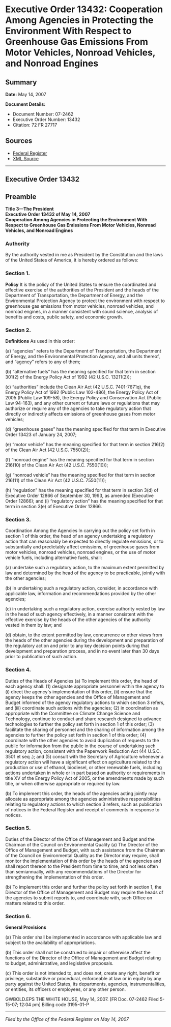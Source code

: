 # Executive Order 13432: Cooperation Among Agencies in Protecting the Environment With Respect to Greenhouse Gas Emissions From Motor Vehicles, Nonroad Vehicles, and Nonroad Engines

## Summary

**Date:** May 14, 2007

**Document Details:**
- Document Number: 07-2462
- Executive Order Number: 13432
- Citation: 72 FR 27717

## Sources
- [Federal Register](https://www.federalregister.gov/documents/2007/05/16/07-2462/cooperation-among-agencies-in-protecting-the-environment-with-respect-to-greenhouse-gas-emissions)
- [XML Source](https://www.federalregister.gov/documents/full_text/xml/2007/05/16/07-2462.xml)

---

## Executive Order 13432

## Preamble

**Title 3—The President**  
**Executive Order 13432 of May 14, 2007**  
**Cooperation Among Agencies in Protecting the Environment With Respect to Greenhouse Gas Emissions From Motor Vehicles, Nonroad Vehicles, and Nonroad Engines**

### Authority

By the authority vested in me as President by the Constitution and the laws of the United States of America, it is hereby ordered as follows: 
### Section 1.

**Policy**
 It is the policy of the United States to ensure the coordinated and effective exercise of the authorities of the President and the heads of the Department of Transportation, the Department of Energy, and the Environmental Protection Agency to protect the environment with respect to greenhouse gas emissions from motor vehicles, nonroad vehicles, and nonroad engines, in a manner consistent with sound science, analysis of benefits and costs, public safety, and economic growth. 
### Section 2.

**Definitions**
 As used in this order: 

(a) “agencies” refers to the Department of Transportation, the Department of Energy, and the Environmental Protection Agency, and all units thereof, and “agency” refers to any of them; 

(b) “alternative fuels” has the meaning specified for that term in section 301(2) of the Energy Policy Act of 1992 (42 U.S.C. 13211(2)); 

(c) “authorities” include the Clean Air Act (42 U.S.C. 7401-7671q), the Energy Policy Act of 1992 (Public Law 102-486), the Energy Policy Act of 2005 (Public Law 109-58), the Energy Policy and Conservation Act (Public Law 94-163), and any other current or future laws or regulations that may authorize or require any of the agencies to take regulatory action that directly or indirectly affects emissions of greenhouse gases from motor vehicles; 

(d) “greenhouse gases” has the meaning specified for that term in Executive Order 13423 of January 24, 2007; 

(e) “motor vehicle” has the meaning specified for that term in section 216(2) of the Clean Air Act (42 U.S.C. 7550(2)); 

(f) “nonroad engine” has the meaning specified for that term in section 216(10) of the Clean Air Act (42 U.S.C. 7550(10)); 

(g) “nonroad vehicle” has the meaning specified for that term in section 216(11) of the Clean Air Act (42 U.S.C. 7550(11)); 

(h) “regulation” has the meaning specified for that term in section 3(d) of Executive Order 12866 of September 30, 1993, as amended (Executive Order 12866); and 
    (i) “regulatory action” has the meaning specified for that term in section 3(e) of Executive Order 12866. 
### Section 3.

Coordination Among the Agencies In carrying out the policy set forth in section 1 of this order, the head of an agency undertaking a regulatory action that can reasonably be expected to directly regulate emissions, or to substantially and predictably affect emissions, of greenhouse gases from motor vehicles, nonroad vehicles, nonroad engines, or the use of motor vehicle fuels, including alternative fuels, shall: 

(a) undertake such a regulatory action, to the maximum extent permitted by law and determined by the head of the agency to be practicable, jointly with the other agencies; 

(b) in undertaking such a regulatory action, consider, in accordance with applicable law, information and recommendations provided by the other agencies; 

(c) in undertaking such a regulatory action, exercise authority vested by law in the head of such agency effectively, in a manner consistent with the effective exercise by the heads of the other agencies of the authority vested in them by law; and 

(d) obtain, to the extent permitted by law, concurrence or other views from the heads of the other agencies during the development and preparation of the regulatory action and prior to any key decision points during that development and preparation process, and in no event later than 30 days prior to publication of such action. 
### Section 4.

Duties of the Heads of Agencies (a) To implement this order, the head of each agency shall: 
    (1) designate appropriate personnel within the agency to (i) direct the agency's implementation of this order, (ii) ensure that the agency keeps the other agencies and the Office of Management and Budget informed of the agency regulatory actions to which section 3 refers, and (iii) coordinate such actions with the agencies; 
    (2) in coordination as appropriate with the Committee on Climate Change Science and Technology, continue to conduct and share research designed to advance technologies to further the policy set forth in section 1 of this order; 
    (3) facilitate the sharing of personnel and the sharing of information among the agencies to further the policy set forth in section 1 of this order; 
    (4) coordinate with the other agencies to avoid duplication of requests to the public for information from the public in the course of undertaking such regulatory action, consistent with the Paperwork Reduction Act (44 U.S.C. 3501
et seq
.); and 
    (5) consult with the Secretary of Agriculture whenever a regulatory action will have a significant effect on agriculture related to the production or use of ethanol, biodiesel, or other renewable fuels, including actions undertaken in whole or in part based on authority or requirements in title XV of the Energy Policy Act of 2005, or the amendments made by such title, or when otherwise appropriate or required by law. 

(b) To implement this order, the heads of the agencies acting jointly may allocate as appropriate among the agencies administrative responsibilities relating to regulatory actions to which section 3 refers, such as publication of notices in the 
Federal Register
and receipt of comments in response to notices. 
### Section 5.

Duties of the Director of the Office of Management and Budget and the Chairman of the Council on Environmental Quality (a) The Director of the Office of Management and Budget, with such assistance from the Chairman of the Council on Environmental Quality as the Director may require, shall monitor the implementation of this order by the heads of the agencies and shall report thereon to the President from time to time, and not less often than semiannually, with any recommendations of the Director for strengthening the implementation of this order. 

(b) To implement this order and further the policy set forth in section 1, the Director of the Office of Management and Budget may require the heads of the agencies to submit reports to, and coordinate with, such Office on matters related to this order. 
### Section 6.

**General Provisions**

(a) This order shall be implemented in accordance with applicable law and subject to the availability of appropriations. 

(b) This order shall not be construed to impair or otherwise affect the functions of the Director of the Office of Management and Budget relating to budget, administrative, and legislative proposals. 

(c) This order is not intended to, and does not, create any right, benefit or privilege, substantive or procedural, enforceable at law or in equity by any party against the United States, its departments, agencies, instrumentalities, or entities, its officers or employees, or any other person.

GWBOLD.EPS
THE WHITE HOUSE,
May 14, 2007. 
[FR Doc. 07-2462
Filed 5-15-07; 12:04 pm]
Billing code 3195-01-P

---

*Filed by the Office of the Federal Register on May 14, 2007*
